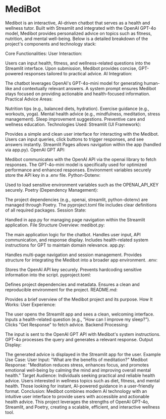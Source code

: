 # MediBot
Medibot is an interactive, AI-driven chatbot that serves as a health and wellness tutor. Built with Streamlit and integrated with the OpenAI GPT-4o model, Medibot provides personalized advice on topics such as fitness, nutrition, and mental well-being. Below is a detailed breakdown of the project's components and technology stack:

Core Functionalities:
User Interaction:

Users can input health, fitness, and wellness-related questions into the Streamlit interface.
Upon submission, Medibot provides concise, GPT-powered responses tailored to practical advice.
AI Integration:

The chatbot leverages OpenAI's GPT-4o-mini model for generating human-like and contextually relevant answers.
A system prompt ensures Medibot stays focused on providing actionable and health-focused information.
Practical Advice Areas:

Nutrition tips (e.g., balanced diets, hydration).
Exercise guidance (e.g., workouts, yoga).
Mental health advice (e.g., mindfulness, meditation, stress management).
Sleep improvement suggestions.
Preventive care and wellness education.
Technologies Used:
Streamlit (UI Framework):

Provides a simple and clean user interface for interacting with the Medibot.
Users can input queries, click buttons to trigger responses, and see answers instantly.
Streamlit Pages allows navigation within the app (handled via app.py).
OpenAI GPT API:

Medibot communicates with the OpenAI API via the openai library to fetch responses.
The GPT-4o-mini model is specifically used for optimized performance and enhanced responses.
Environment variables securely store the API key in a .env file.
Python-Dotenv:

Used to load sensitive environment variables such as the OPENAI_API_KEY securely.
Poetry (Dependency Management):

The project dependencies (e.g., openai, streamlit, python-dotenv) are managed through Poetry.
The pyproject.toml file includes clear definitions of all required packages.
Session State:

Handled in app.py for managing page navigation within the Streamlit application.
File Structure Overview:
medibot.py:

The main application logic for the chatbot.
Handles user input, API communication, and response display.
Includes health-related system instructions for GPT to maintain domain relevance.
app.py:

Handles multi-page navigation and session management.
Provides structure for integrating the Medibot into a broader app environment.
.env:

Stores the OpenAI API key securely.
Prevents hardcoding sensitive information into the script.
pyproject.toml:

Defines project dependencies and metadata.
Ensures a clean and reproducible environment for the project.
README.md:

Provides a brief overview of the Medibot project and its purpose.
How It Works:
User Experience:

The user opens the Streamlit app and sees a clean, welcoming interface.
Inputs a health-related question (e.g., "How can I improve my sleep?").
Clicks "Get Response" to fetch advice.
Backend Processing:

The input is sent to the OpenAI GPT API with Medibot's system instructions.
GPT-4o processes the query and generates a relevant response.
Output Display:

The generated advice is displayed in the Streamlit app for the user.
Example Use Case:
User Input: "What are the benefits of meditation?"
Medibot Response: "Meditation reduces stress, enhances focus, and promotes emotional well-being by calming the mind and improving overall mental health."
Target Audience:
Individuals seeking practical and reliable health advice.
Users interested in wellness topics such as diet, fitness, and mental health.
Those looking for instant, AI-powered guidance in a user-friendly format.
Conclusion:
Medibot combines modern AI technology with an intuitive user interface to provide users with accessible and actionable health advice. This project leverages the strengths of OpenAI GPT-4o, Streamlit, and Poetry, creating a scalable, efficient, and interactive wellness tool.
